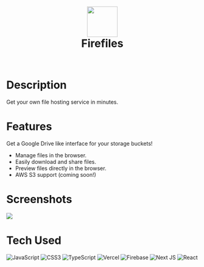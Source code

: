 <div align="center">
      <h1> <img src="https://firefiles.vercel.app/firefiles-logo.png" width="80px"><br/>Firefiles</h1>
     </div>
<p align="center"> <a href="https://firefiles.vercel.app" target="_blank"><img alt="" src="https://img.shields.io/badge/Website-EA4C89?style=normal&logo=dribbble&logoColor=white" style="vertical-align:center" /></a> <a href="https://twitter.com/faisal_sayed05" target="_blank"><img alt="" src="https://img.shields.io/badge/Twitter-1DA1F2?style=normal&logo=twitter&logoColor=white" style="vertical-align:center" /></a></p>

# Description

Get your own file hosting service in minutes.

# Features

Get a Google Drive like interface for your storage buckets!

- Manage files in the browser.
- Easily download and share files.
- Preview files directly in the browser.
- AWS S3 support (coming soon!)

# Screenshots

 <img src="https://firefiles-docs.vercel.app/firefiles-demo.png">
 
# Tech Used

 ![JavaScript](https://img.shields.io/badge/javascript-%23323330.svg?style=for-the-badge&logo=javascript&logoColor=%23F7DF1E) ![CSS3](https://img.shields.io/badge/css3-%231572B6.svg?style=for-the-badge&logo=css3&logoColor=white) ![TypeScript](https://img.shields.io/badge/typescript-%23007ACC.svg?style=for-the-badge&logo=typescript&logoColor=white) ![Vercel](https://img.shields.io/badge/vercel-%23000000.svg?style=for-the-badge&logo=vercel&logoColor=white) ![Firebase](https://img.shields.io/badge/firebase-%23039BE5.svg?style=for-the-badge&logo=firebase) ![Next JS](https://img.shields.io/badge/Next-black?style=for-the-badge&logo=next.js&logoColor=white) ![React](https://img.shields.io/badge/react-%2320232a.svg?style=for-the-badge&logo=react&logoColor=%2361DAFB)


<!-- </> with 💛 by readMD (https://readmd.itsvg.in) -->
